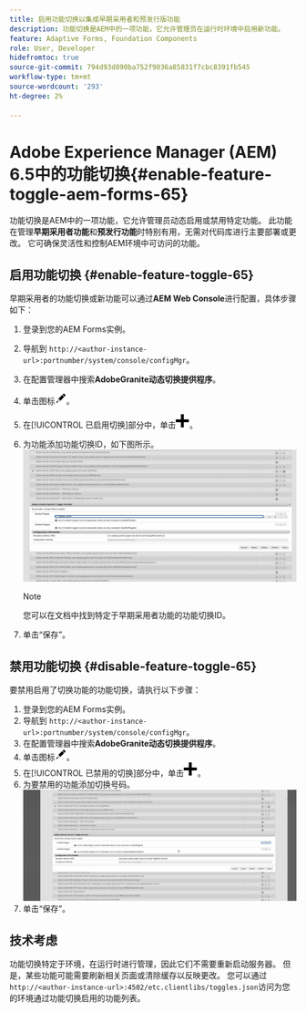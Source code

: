 ```yaml
---
title: 启用功能切换以集成早期采用者和预发行版功能
description: 功能切换是AEM中的一项功能，它允许管理员在运行时环境中启用新功能。
feature: Adaptive Forms, Foundation Components
role: User, Developer
hidefromtoc: true
source-git-commit: 794d93d890ba752f9036a85831f7cbc8391fb545
workflow-type: tm+mt
source-wordcount: '293'
ht-degree: 2%

---
```


# Adobe Experience Manager (AEM) 6.5中的功能切换{#enable-feature-toggle-aem-forms-65}

功能切换是AEM中的一项功能，它允许管理员动态启用或禁用特定功能。 此功能在管理&#x200B;**早期采用者功能**&#x200B;和&#x200B;**预发行功能**&#x200B;时特别有用，无需对代码库进行主要部署或更改。 它可确保灵活性和控制AEM环境中可访问的功能。

## 启用功能切换 {#enable-feature-toggle-65}

早期采用者的功能切换或新功能可以通过&#x200B;**AEM Web Console**&#x200B;进行配置，具体步骤如下：

1. 登录到您的AEM Forms实例。
2. 导航到 `http://<author-instance-url>:portnumber/system/console/configMgr`。
3. 在配置管理器中搜索&#x200B;**AdobeGranite动态切换提供程序**。
4. 单击图标![铅笔图标](assets/illustratorcc_penciltool_cur_edit_2_17.png)。
5. 在[!UICONTROL 已启用切换]部分中，单击![铅笔图标](assets/aem6forms_add.png)。
6. 为功能添加功能切换ID，如下图所示。
   ![添加切换开关](assets/add_toggle_number_forms.png)

   >[!NOTE]
   >
   >您可以在文档中找到特定于早期采用者功能的功能切换ID。

7. 单击“保存”。

## 禁用功能切换 {#disable-feature-toggle-65}

要禁用启用了切换功能的功能切换，请执行以下步骤：

1. 登录到您的AEM Forms实例。
2. 导航到 `http://<author-instance-url>:portnumber/system/console/configMgr`。
3. 在配置管理器中搜索&#x200B;**AdobeGranite动态切换提供程序**。
4. 单击图标![铅笔图标](assets/illustratorcc_penciltool_cur_edit_2_17.png)。
5. 在[!UICONTROL 已禁用的切换]部分中，单击![铅笔图标](assets/aem6forms_add.png)。
6. 为要禁用的功能添加切换号码。
   ![删除切换](assets/remove_toggle_feature_forms.png)
7. 单击“保存”。

## 技术考虑

功能切换特定于环境，在运行时进行管理，因此它们不需要重新启动服务器。 但是，某些功能可能需要刷新相关页面或清除缓存以反映更改。
您可以通过`http://<author-instance-url>:4502/etc.clientlibs/toggles.json`访问为您的环境通过功能切换启用的功能列表。